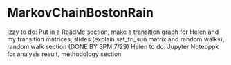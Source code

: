 # MarkovChainBostonRain

Izzy to do: Put in a ReadMe section, make a transition graph for Helen and my transition matrices, slides (explain sat_fri_sun matrix and random walks), random walk section (DONE BY 3PM 7/29)
Helen to do: Jupyter Notebppk for analysis result, methodology section
